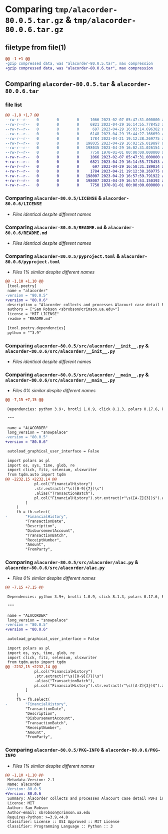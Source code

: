 # Comparing `tmp/alacorder-80.0.5.tar.gz` & `tmp/alacorder-80.0.6.tar.gz`

## filetype from file(1)

```diff
@@ -1 +1 @@
-gzip compressed data, was "alacorder-80.0.5.tar", max compression
+gzip compressed data, was "alacorder-80.0.6.tar", max compression
```

## Comparing `alacorder-80.0.5.tar` & `alacorder-80.0.6.tar`

### file list

```diff
@@ -1,8 +1,7 @@
--rw-r--r--   0        0        0     1066 2023-02-07 05:47:31.000000 alacorder-80.0.5/LICENSE
--rw-r--r--   0        0        0     6821 2023-04-29 16:14:55.778453 alacorder-80.0.5/README.md
--rw-r--r--   0        0        0      697 2023-04-29 16:03:14.696382 alacorder-80.0.5/pyproject.toml
--rw-r--r--   0        0        0     6148 2023-04-29 15:44:27.166659 alacorder-80.0.5/src/alacorder/.DS_Store
--rw-r--r--   0        0        0     1784 2023-04-21 19:12:38.269775 alacorder-80.0.5/src/alacorder/__init__.py
--rw-r--r--   0        0        0   198035 2023-04-29 16:02:26.019897 alacorder-80.0.5/src/alacorder/__main__.py
--rw-r--r--   0        0        0   198035 2023-04-29 16:02:31.026154 alacorder-80.0.5/src/alacorder/alac.py
--rw-r--r--   0        0        0     7750 1970-01-01 00:00:00.000000 alacorder-80.0.5/PKG-INFO
+-rw-r--r--   0        0        0     1066 2023-02-07 05:47:31.000000 alacorder-80.0.6/LICENSE
+-rw-r--r--   0        0        0     6821 2023-04-29 16:14:55.778453 alacorder-80.0.6/README.md
+-rw-r--r--   0        0        0      697 2023-04-29 16:58:31.189834 alacorder-80.0.6/pyproject.toml
+-rw-r--r--   0        0        0     1784 2023-04-21 19:12:38.269775 alacorder-80.0.6/src/alacorder/__init__.py
+-rw-r--r--   0        0        0   198007 2023-04-29 16:57:59.791922 alacorder-80.0.6/src/alacorder/__main__.py
+-rw-r--r--   0        0        0   198007 2023-04-29 16:57:53.150392 alacorder-80.0.6/src/alacorder/alac.py
+-rw-r--r--   0        0        0     7750 1970-01-01 00:00:00.000000 alacorder-80.0.6/PKG-INFO
```

### Comparing `alacorder-80.0.5/LICENSE` & `alacorder-80.0.6/LICENSE`

 * *Files identical despite different names*

### Comparing `alacorder-80.0.5/README.md` & `alacorder-80.0.6/README.md`

 * *Files identical despite different names*

### Comparing `alacorder-80.0.5/pyproject.toml` & `alacorder-80.0.6/pyproject.toml`

 * *Files 1% similar despite different names*

```diff
@@ -1,10 +1,10 @@
 [tool.poetry]
 name = "alacorder"
-version = "80.0.5"
+version = "80.0.6"
 description = "Alacorder collects and processes Alacourt case detail PDFs into data tables suitable for research purposes."
 authors = ["Sam Robson <sbrobson@crimson.ua.edu>"]
 license = "MIT LICENSE"
 readme = "README.md"
 
 [tool.poetry.dependencies]
 python = "^3.9"
```

### Comparing `alacorder-80.0.5/src/alacorder/__init__.py` & `alacorder-80.0.6/src/alacorder/__init__.py`

 * *Files identical despite different names*

### Comparing `alacorder-80.0.5/src/alacorder/__main__.py` & `alacorder-80.0.6/src/alacorder/__main__.py`

 * *Files 0% similar despite different names*

```diff
@@ -7,15 +7,15 @@
 
 Dependencies: python 3.9+, brotli 1.0.9, click 8.1.3, polars 0.17.6, PyMuPDF 1.21.1, PySimpleGUI 4.60.4, selenium 4.8.3, tqdm 4.65.0, xlsx2csv 0.8.1, XlsxWriter 3.0.9
 
 """
 
 name = "ALACORDER"
 long_version = "snowpalace"
-version = "80.0.5"
+version = "80.0.6"
 
 autoload_graphical_user_interface = False
 
 import polars as pl
 import os, sys, time, glob, re
 import click, fitz, selenium, xlsxwriter
 from tqdm.auto import tqdm
@@ -2232,15 +2232,14 @@
             pl.col("FinancialHistory")
             .str.extract(r"\s([0-9]{7})\s")
             .alias("TransactionBatch"),
             pl.col("FinancialHistory").str.extract(r"\s([A-Z]{3})$").alias("Operator"),
         ]
     )
     fh = fh.select(
-        "FinancialHistory",
         "TransactionDate",
         "Description",
         "DisbursementAccount",
         "TransactionBatch",
         "ReceiptNumber",
         "Amount",
         "FromParty",
```

### Comparing `alacorder-80.0.5/src/alacorder/alac.py` & `alacorder-80.0.6/src/alacorder/alac.py`

 * *Files 0% similar despite different names*

```diff
@@ -7,15 +7,15 @@
 
 Dependencies: python 3.9+, brotli 1.0.9, click 8.1.3, polars 0.17.6, PyMuPDF 1.21.1, PySimpleGUI 4.60.4, selenium 4.8.3, tqdm 4.65.0, xlsx2csv 0.8.1, XlsxWriter 3.0.9
 
 """
 
 name = "ALACORDER"
 long_version = "snowpalace"
-version = "80.0.5"
+version = "80.0.6"
 
 autoload_graphical_user_interface = False
 
 import polars as pl
 import os, sys, time, glob, re
 import click, fitz, selenium, xlsxwriter
 from tqdm.auto import tqdm
@@ -2232,15 +2232,14 @@
             pl.col("FinancialHistory")
             .str.extract(r"\s([0-9]{7})\s")
             .alias("TransactionBatch"),
             pl.col("FinancialHistory").str.extract(r"\s([A-Z]{3})$").alias("Operator"),
         ]
     )
     fh = fh.select(
-        "FinancialHistory",
         "TransactionDate",
         "Description",
         "DisbursementAccount",
         "TransactionBatch",
         "ReceiptNumber",
         "Amount",
         "FromParty",
```

### Comparing `alacorder-80.0.5/PKG-INFO` & `alacorder-80.0.6/PKG-INFO`

 * *Files 1% similar despite different names*

```diff
@@ -1,10 +1,10 @@
 Metadata-Version: 2.1
 Name: alacorder
-Version: 80.0.5
+Version: 80.0.6
 Summary: Alacorder collects and processes Alacourt case detail PDFs into data tables suitable for research purposes.
 License: MIT
 Author: Sam Robson
 Author-email: sbrobson@crimson.ua.edu
 Requires-Python: >=3.9,<4.0
 Classifier: License :: OSI Approved :: MIT License
 Classifier: Programming Language :: Python :: 3
```

